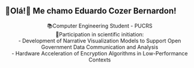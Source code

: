 
## 👋Olá!👋 Me chamo Eduardo Cozer Bernardon!
<div align="center">
📚Computer Engineering Student - PUCRS</div>
<div align="center">
  <div align="center">
🎒Participation in scientific initiation:
</div>
	<div align="center">
	  - Development of Narrative Visualization Models to Support Open Government Data Communication and Analysis
	</div>
	<div align="center">
	  - Hardware Acceleration of Encryption Algorithms in Low-Performance Contexts
   </div>
